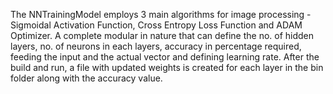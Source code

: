 The NNTrainingModel employs 3 main algorithms for image processing - Sigmoidal Activation Function, Cross Entropy Loss Function and ADAM Optimizer. 
A complete modular in nature that can define the no. of hidden layers, no. of neurons in each layers, accuracy in percentage required, feeding the input and the actual vector and defining learning rate. 
After the build and run, a file with updated weights is created for each layer in the bin folder along with the accuracy value.
